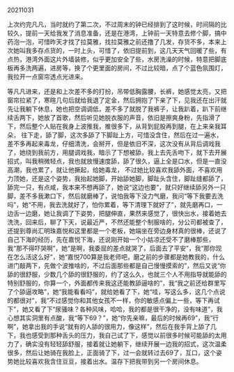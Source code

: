 20211031

上次约完凡凡，当时就约了第二次，不过周末的钟已经排到了这时候，时间隔的比较久，提前一天给我发了消息准备，还是在港湾，上钟前一天特意去修个脚，搞中药泡一泡，可惜昨天才找了拉莫雅，找拉莫雅之前还撸了几发，存货不多，本来上次她叫我多存点货的，一时上头，可惜了，依旧提前到，这几天天气回暖了些，有点热，港湾外面这片外墙装修，似乎更加安全了些，水房洗澡的时候，特意把脚底板再多洗两遍，进房等，换了个更里面的房间，不过比较暗，点了个蓝色氛围灯，我拉开一点窗帘透点光进来。

等凡凡进来，还是和上次差不多的打扮，吊带低胸露腰，长裤，她感觉太亮，又把窗帘拉紧了，寒暄几句后就给我退了定金，然后拥抱了下亲了下，见我还在出汗就先让我躺下休息，她也把空调调低，差不多了就脱了我裤子，让我趴着，趴下前继续舌两下，她放了首歌，然后听见她脱衣服的声音，依旧是擦爽身粉，先指滑了下，然后整个人贴在我身上波推我，推很多下，从背到屁股再到腿，在上来亲我耳朵， 往下走，舔了脚，这次多舔了下脚趾上方，可惜没含住，然后在过一遍水，差不多再起来毒龙，仔细清洗，会掰开，但是依旧不深，这次没有从背后调戏我了，她绕到我前方，用腿调戏我，暗示了下想被舔，我上去先舌吻下，就下去开展招式，叫我稍微轻点，我也就放慢速度舔，舔了很久，逼上全是口水，但是一直没高潮，我也累了，就让他撅起，给她毒龙， 不过她比较喜欢我舔外面，不喜欢用力顶她，还是这个姿势，我抬起她脚，开始舔她脚，脚趾头含住，脚趾缝都舔了，舔完一只，有点咸，我本来不想再舔了，她说“这边也要”，就只好继续舔另外一只脚，差不多我漱口下，然后就磨棒了，说怕我等下没力气磨，我问“等下我要去洗吗”，她“不用，我去洗就好了，怕你累着，等下清理下就好了”，就先磨再口，一边舌一边磨，她让我调了下姿势，把腿伸直，果然来感觉了，很快出水，接着她去洗洗，回来后，聊了下天，说最近严，不然还能整个制服啥的，分公司都被查了，还提到尊尚汇明珠嘉悦和这里都是一个老板，她端坐在旁边身材真的很棒，还说了自己下海的经历，先在嘉悦下海，还说刚开始一个小姑凉还受不了磨棒那些，我“那不得吓哭啊”，她“是啊，我委屈的差点就哭了，后面去了平安”，我“那你现在怎么活这么好”，她“嘉悦700算是我老师吧，磨之前的步骤都是她教我的，什么进门敲两下，先做个波推啥的，不过后面那些都是自己慢慢摸索的”，然后又说“你舔的很舒服，少数几个舔的很舒服的，约了这么久，也就三个人不用指导就能舔的特别舒服的，你算一个，外面都传来我这还能教舔逼啥的”，我“我之前还给群里写了个舔逼攻略”，她“我能看看吗”，就给她看了下，她“哇，写这么多，这几个点说的都很对”，我“不过感觉你和其他女孩不一样，你的敏感点偏上一些，等下再试下”，她又看了下“尿骚味？各种风味，哈哈，我的都是很干净的，没有味道”，我心想其实洞里有点酸，我“等下69？”，她“你先亲嘛，最后的时候再69”，我“行啊”，她拿出我的手说“就有的人舔的很用力，像这样”，然后在我手背上舔了几下，我也感受到那种舌头的压力，我自己试了下，感觉以前很多时候可能舔的太用力了，确实没有轻轻舔舒服，接着就让她躺下，继续开展一边我的招式，这次温柔很多，然后让她骑在我脸上，正面骑了下，过一会就转过去69了，互口，这个姿势她比较喜欢我含住豆豆，接着出水。温存下把我带到另一个房间休息。

